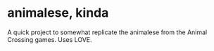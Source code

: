 # animalese, kinda
A quick project to somewhat replicate the animalese from the Animal Crossing games. Uses LOVE.
